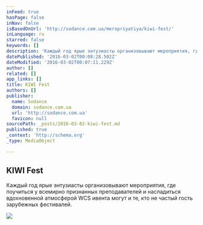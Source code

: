 ```yaml
---
inFeed: true
hasPage: false
inNav: false
isBasedOnUrl: 'http://sodance.com.ua/meropriyatiya/kiwi-fest/'
inLanguage: ru
starred: false
keywords: []
description: 'Каждый год ярые энтузиасты организовывают мероприятия, где поучиться у всемирно признанных преподавателей и насладиться вдохновенной атмосферой WCS ивента могут и те, кто не частый гость зарубежных фестивалей. В 2014 году настал тот счастливый момент, когда фестиваль KIWIFEST получил рейтинг! Вопрос: что это такое?'
datePublished: '2016-03-02T00:08:28.502Z'
dateModified: '2016-03-02T00:07:11.229Z'
author: []
related: []
app_links: []
title: KIWI Fest
authors: []
publisher:
  name: Sodance
  domain: sodance.com.ua
  url: 'http://sodance.com.ua'
  favicon: null
sourcePath: _posts/2016-03-02-kiwi-fest.md
published: true
_context: 'http://schema.org'
_type: MediaObject

---
```

<article style=""><h1>KIWI Fest</h1><p>Каждый год ярые энтузиасты организовывают мероприятия, где поучиться у всемирно признанных преподавателей и насладиться вдохновенной атмосферой WCS ивента могут и те, кто не частый гость зарубежных фестивалей. </p><img src="https://s3-us-west-2.amazonaws.com/the-grid-img/p/2bc2b93f7883f2c5aa293fbc356449acf2b6e971.jpg" /></article>